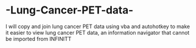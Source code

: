 # -Lung-Cancer-PET-data-
I will copy and join lung cancer PET data using vba and autohotkey to make it easier to view lung cancer PET data, an information navigator that cannot be imported from INFINITT
